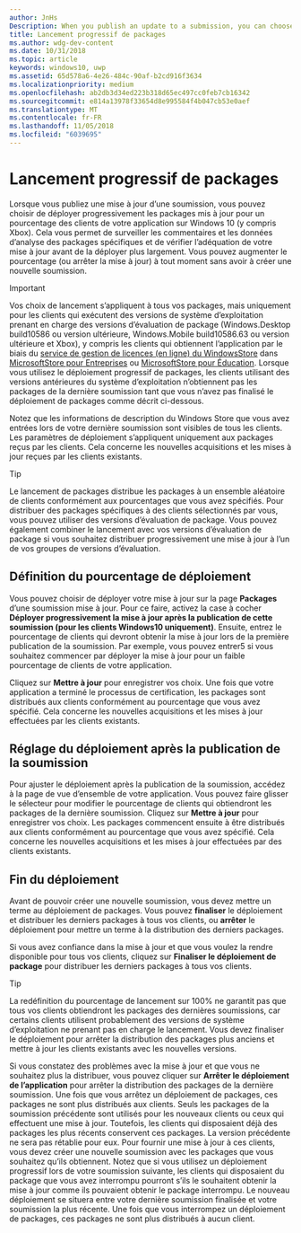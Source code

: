 ```yaml
---
author: JnHs
Description: When you publish an update to a submission, you can choose to gradually roll out the updated packages to a percentage of your app’s customers on Windows 10.
title: Lancement progressif de packages
ms.author: wdg-dev-content
ms.date: 10/31/2018
ms.topic: article
keywords: windows10, uwp
ms.assetid: 65d578a6-4e26-484c-90af-b2cd916f3634
ms.localizationpriority: medium
ms.openlocfilehash: ab2db3d34ed223b318d65ec497cc0feb7cb16342
ms.sourcegitcommit: e814a13978f33654d8e995584f4b047cb53e0aef
ms.translationtype: MT
ms.contentlocale: fr-FR
ms.lasthandoff: 11/05/2018
ms.locfileid: "6039695"
---
```

# <a name="gradual-package-rollout"></a>Lancement progressif de packages

Lorsque vous publiez une mise à jour d’une soumission, vous pouvez choisir de déployer progressivement les packages mis à jour pour un pourcentage des clients de votre application sur Windows 10 (y compris Xbox). Cela vous permet de surveiller les commentaires et les données d’analyse des packages spécifiques et de vérifier l’adéquation de votre mise à jour avant de la déployer plus largement. Vous pouvez augmenter le pourcentage (ou arrêter la mise à jour) à tout moment sans avoir à créer une nouvelle soumission. 

> [!IMPORTANT]
> Vos choix de lancement s’appliquent à tous vos packages, mais uniquement pour les clients qui exécutent des versions de système d’exploitation prenant en charge des versions d’évaluation de package (Windows.Desktop build10586 ou version ultérieure, Windows.Mobile build10586.63 ou version ultérieure et Xbox), y compris les clients qui obtiennent l’application par le biais du [service de gestion de licences (en ligne) du WindowsStore](organizational-licensing.md) dans [MicrosoftStore pour Entreprises](https://businessstore.microsoft.com/store) ou [MicrosoftStore pour Éducation](https://educationstore.microsoft.com/store). Lorsque vous utilisez le déploiement progressif de packages, les clients utilisant des versions antérieures du système d’exploitation n’obtiennent pas les packages de la dernière soumission tant que vous n’avez pas finalisé le déploiement de packages comme décrit ci-dessous.

Notez que les informations de description du Windows Store que vous avez entrées lors de votre dernière soumission sont visibles de tous les clients. Les paramètres de déploiement s’appliquent uniquement aux packages reçus par les clients. Cela concerne les nouvelles acquisitions et les mises à jour reçues par les clients existants.

> [!TIP]
> Le lancement de packages distribue les packages à un ensemble aléatoire de clients conformément aux pourcentages que vous avez spécifiés. Pour distribuer des packages spécifiques à des clients sélectionnés par vous, vous pouvez utiliser des versions d’évaluation de package. Vous pouvez également combiner le lancement avec vos versions d’évaluation de package si vous souhaitez distribuer progressivement une mise à jour à l’un de vos groupes de versions d’évaluation.


## <a name="setting-the-rollout-percentage"></a>Définition du pourcentage de déploiement

Vous pouvez choisir de déployer votre mise à jour sur la page **Packages** d’une soumission mise à jour. Pour ce faire, activez la case à cocher **Déployer progressivement la mise à jour après la publication de cette soumission (pour les clients Windows10 uniquement)**. Ensuite, entrez le pourcentage de clients qui devront obtenir la mise à jour lors de la première publication de la soumission. Par exemple, vous pouvez entrer5 si vous souhaitez commencer par déployer la mise à jour pour un faible pourcentage de clients de votre application.

Cliquez sur **Mettre à jour** pour enregistrer vos choix. Une fois que votre application a terminé le processus de certification, les packages sont distribués aux clients conformément au pourcentage que vous avez spécifié. Cela concerne les nouvelles acquisitions et les mises à jour effectuées par les clients existants.


## <a name="adjusting-the-rollout-after-the-submission-is-published"></a>Réglage du déploiement après la publication de la soumission

Pour ajuster le déploiement après la publication de la soumission, accédez à la page de vue d’ensemble de votre application. Vous pouvez faire glisser le sélecteur pour modifier le pourcentage de clients qui obtiendront les packages de la dernière soumission. Cliquez sur **Mettre à jour** pour enregistrer vos choix. Les packages commencent ensuite à être distribués aux clients conformément au pourcentage que vous avez spécifié. Cela concerne les nouvelles acquisitions et les mises à jour effectuées par des clients existants.


## <a name="completing-the-rollout"></a>Fin du déploiement

Avant de pouvoir créer une nouvelle soumission, vous devez mettre un terme au déploiement de packages. Vous pouvez **finaliser** le déploiement et distribuer les derniers packages à tous vos clients, ou **arrêter** le déploiement pour mettre un terme à la distribution des derniers packages.

Si vous avez confiance dans la mise à jour et que vous voulez la rendre disponible pour tous vos clients, cliquez sur **Finaliser le déploiement de package** pour distribuer les derniers packages à tous vos clients.

> [!TIP]
> La redéfinition du pourcentage de lancement sur 100% ne garantit pas que tous vos clients obtiendront les packages des dernières soumissions, car certains clients utilisent probablement des versions de système d’exploitation ne prenant pas en charge le lancement. Vous devez finaliser le déploiement pour arrêter la distribution des packages plus anciens et mettre à jour les clients existants avec les nouvelles versions.

Si vous constatez des problèmes avec la mise à jour et que vous ne souhaitez plus la distribuer, vous pouvez cliquer sur **Arrêter le déploiement de l’application** pour arrêter la distribution des packages de la dernière soumission. Une fois que vous arrêtez un déploiement de packages, ces packages ne sont plus distribués aux clients. Seuls les packages de la soumission précédente sont utilisés pour les nouveaux clients ou ceux qui effectuent une mise à jour. Toutefois, les clients qui disposaient déjà des packages les plus récents conservent ces packages. La version précédente ne sera pas rétablie pour eux. Pour fournir une mise à jour à ces clients, vous devez créer une nouvelle soumission avec les packages que vous souhaitez qu’ils obtiennent. Notez que si vous utilisez un déploiement progressif lors de votre soumission suivante, les clients qui disposaient du package que vous avez interrompu pourront s’ils le souhaitent obtenir la mise à jour comme ils pouvaient obtenir le package interrompu. Le nouveau déploiement se situera entre votre dernière soumission finalisée et votre soumission la plus récente. Une fois que vous interrompez un déploiement de packages, ces packages ne sont plus distribués à aucun client.
